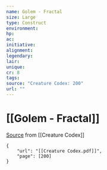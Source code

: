 ```yaml
---
name: Golem - Fractal
size: Large
type: Construct
environment: 
hp: 
ac: 
initiative: 
alignment: 
legendary: 
lair: 
unique: 
cr: 8
tags: 
source: "Creature Codex: 200"
url: ""
---
```

# [[Golem - Fractal]]

[Source](zotero://open-pdf/library/items/NTNKJRHG?page=200) from [[Creature Codex]]

```pdf
{
	"url": "[[Creature Codex.pdf]]",
	"page": [200]
}
```

